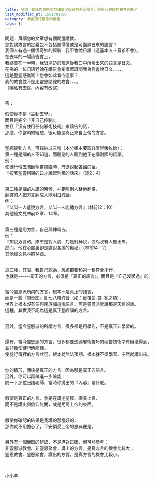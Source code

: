 ```yaml
---
title: 發問：我禱告會時突然講出沒學過的外國語言，這是合聖經的真方言嗎？
last_modified_at: 1581781800
category: 教會流行觀念的偏差
tags: []
---
```


<p>問題：拜讀您的文章想有個問題請教。<br/>
您對講方言的定義包不包括聽得懂或是可翻譯出來的語言？<br/>
我個人有過一個很奇妙的經驗，我不會說日語（連基本五十音都不會）。<br/>
在去年的一場禱告會上，<br/>
我禱告在一半時，我很清楚的知道從我口中所發出來的語言是日文。<br/>
在場的一位日語老師在禱告會完很驚訝問我為何會說日文、、、、。<br/>
這是聖靈感動嗎？您會如此看待這事？<br/>
我的教會並不是走靈恩路線的教會、、、。<br/>
（隱私有去除，內容有改寫）</p>
<p><br/>
答：</p>
<p>假使你不是『主動去學』，<br/>
而且是完全『非自己控制』，<br/>
並且『沒有使用任何邪術技術』來禱告的話，<br/>
那麼，你當時的經驗，很可能是真正來自上帝的方言。<br/>
 </p>
<p>聖經提到方言，可歸納成三種（本分類主要取自唐崇榮牧師）：<br/>
第一種是講的人不知道，而聽見的人聽到他正在講別國的話語。<br/>
例：<br/>
使徒行傳五旬節聖靈降臨時，門徒說起各國的話。<br/>
『按著聖靈所賜的口才說起別國的話來』（徒2：4）</p>
<p><br/>
第二種是講的人講的時候，神要叫別人替他翻譯，<br/>
翻譯的人把方言翻成人能明白的話。<br/>
例：<br/>
『又叫一人能說方言，又叫一人能繙方言』（林前12：10）<br/>
其他經文見林前12章、14章。</p>
<p><br/>
第三種是用方言，自己與神禱告。<br/>
例：<br/>
『那說方言的，原不是對人說，乃是對神說，因為沒有人聽出來。<br/>
然而，他在心靈裏卻是講說各樣的奧祕』（林前14：2）<br/>
其他經文見林前14章。</p>
<p><br/>
這三種，其實，我自己認為，應該都要和第一種符合才行，<br/>
也就是------真正的方言，必須是『真正的語言』，而且是『自己沒學過』的。<br/>
 </p>
<p>當今靈恩派所謂的方言，根本不是真正的語言，<br/>
而是一些『單音節』亂七八糟的音（如：反覆答-答-答之類），<br/>
世界上根本沒有任何民族講這種語言，可是靈恩派就說那是天使的話。<br/>
這種，其實我不認為這是真正聖經講的方言。</p>
<p><br/>
另外，當今靈恩派的所謂方言，很多都是用學的，不是真正非學習的。</p>
<p><br/>
還有，當今靈恩派的方言，很多都要透過邪術技巧的禱告技術才有辦法得到，<br/>
並非像使徒行傳那樣。<br/>
使徒行傳裡的方言狀況，根本就無法預期、根本就不須學習、突然就講出來。<br/>
 </p>
<p>你的情形，應該是真正的方言，因為那是真正的語言。<br/>
另外，你可以再做進一步確認：<br/>
問一下那位日語老師，當時你講出的『內容』是什麼。<br/>
 </p>
<p>假使是真正的方言，會是在講述聖經、讚美上帝，<br/>
而不是講出與信仰無關，或是咒罵上帝的東西。<br/>
 </p>
<p>假使你確認的結果是我講的那種好的，<br/>
那你就不用擔心了，平安領受上帝的恩典便是。<br/>
 </p>
<p>另外有一個簡單的辨認，不是絕對正確，但可以參考：<br/>
非靈恩派教會、非靈恩聚會，講出的方言，是真方言的機會比較大；<br/>
靈恩教會、靈恩聚會，講出的方言，是真方言的機會比較小。<br/>
 <br/>
 </p>
<p>小小羊</p>
<p> </p>
